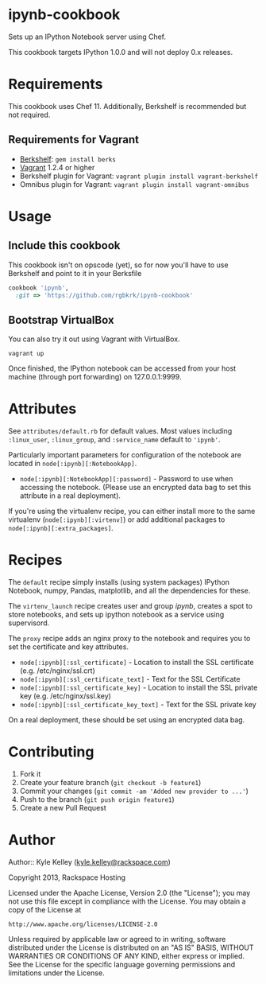 # ipynb-cookbook

Sets up an IPython Notebook server using Chef.

This cookbook targets IPython 1.0.0 and will not deploy 0.x releases.

# Requirements

This cookbook uses Chef 11. Additionally, Berkshelf is recommended but not required.

## Requirements for Vagrant

 * [Berkshelf][]: `gem install berks`
 * [Vagrant][] 1.2.4 or higher
 * Berkshelf plugin for Vagrant: `vagrant plugin install vagrant-berkshelf`
 * Omnibus plugin for Vagrant: `vagrant plugin install vagrant-omnibus`

# Usage

## Include this cookbook

This cookbook isn't on opscode (yet), so for now you'll have to use Berkshelf and point to it in your Berksfile

```ruby
cookbook 'ipynb',
  :git => 'https://github.com/rgbkrk/ipynb-cookbook'
```

## Bootstrap VirtualBox

You can also try it out using Vagrant with VirtualBox.

    vagrant up

Once finished, the IPython notebook can be accessed from your host machine (through port forwarding) on 127.0.0.1:9999.

# Attributes

See `attributes/default.rb` for default values. Most values including `:linux_user`, `:linux_group`, and `:service_name` default to `'ipynb'`.

Particularly important parameters for configuration of the notebook are located in `node[:ipynb][:NotebookApp]`.

* `node[:ipynb][:NotebookApp][:password]` - Password to use when accessing the notebook. (Please use an encrypted data bag to set this attribute in a real deployment).

If you're using the virtualenv recipe, you can either install more to the same virtualenv (`node[:ipynb][:virtenv]`) or add additional packages to `node[:ipynb][:extra_packages]`.

# Recipes

The `default` recipe simply installs (using system packages) IPython Notebook, numpy, Pandas, matplotlib, and all the dependencies for these.

The `virtenv_launch` recipe creates user and group *ipynb*, creates a spot to store notebooks, and sets up ipython notebook as a service using supervisord.

The `proxy` recipe adds an nginx proxy to the notebook and requires you to set the certificate and key attributes.

* `node[:ipynb][:ssl_certificate]` - Location to install the SSL certificate (e.g. /etc/nginx/ssl.crt)
* `node[:ipynb][:ssl_certificate_text]` - Text for the SSL Certificate
* `node[:ipynb][:ssl_certificate_key]` - Location to install the SSL private key (e.g. /etc/nginx/ssl.key)
* `node[:ipynb][:ssl_certificate_key_text]` - Text for the SSL private key

On a real deployment, these should be set using an encrypted data bag.

# Contributing

1. Fork it
2. Create your feature branch (`git checkout -b feature1`)
3. Commit your changes (`git commit -am 'Added new provider to ...'`)
4. Push to the branch (`git push origin feature1`)
5. Create a new Pull Request

# Author

Author:: Kyle Kelley (kyle.kelley@rackspace.com)

Copyright 2013, Rackspace Hosting

Licensed under the Apache License, Version 2.0 (the "License");
you may not use this file except in compliance with the License.
You may obtain a copy of the License at

    http://www.apache.org/licenses/LICENSE-2.0

Unless required by applicable law or agreed to in writing, software
distributed under the License is distributed on an "AS IS" BASIS,
WITHOUT WARRANTIES OR CONDITIONS OF ANY KIND, either express or implied.
See the License for the specific language governing permissions and
limitations under the License.

[Vagrant]:http://vagrantup.com/
[Berkshelf]:http://berkshelf.com/
[Bundler]:http://gembundler.com/
